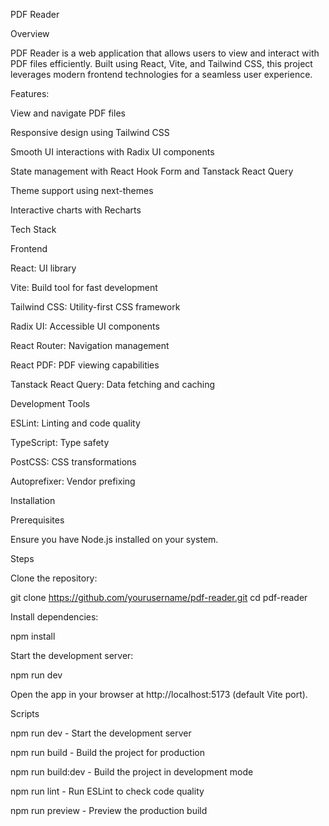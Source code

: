 PDF Reader

Overview

PDF Reader is a web application that allows users to view and interact with PDF files efficiently. Built using React, Vite, and Tailwind CSS, this project leverages modern frontend technologies for a seamless user experience.

Features:

View and navigate PDF files

Responsive design using Tailwind CSS

Smooth UI interactions with Radix UI components

State management with React Hook Form and Tanstack React Query

Theme support using next-themes

Interactive charts with Recharts

Tech Stack

Frontend

React: UI library

Vite: Build tool for fast development

Tailwind CSS: Utility-first CSS framework

Radix UI: Accessible UI components

React Router: Navigation management

React PDF: PDF viewing capabilities

Tanstack React Query: Data fetching and caching

Development Tools

ESLint: Linting and code quality

TypeScript: Type safety

PostCSS: CSS transformations

Autoprefixer: Vendor prefixing

Installation

Prerequisites

Ensure you have Node.js installed on your system.

Steps

Clone the repository:

git clone https://github.com/yourusername/pdf-reader.git
cd pdf-reader

Install dependencies:

npm install

Start the development server:

npm run dev

Open the app in your browser at http://localhost:5173 (default Vite port).

Scripts

npm run dev - Start the development server

npm run build - Build the project for production

npm run build:dev - Build the project in development mode

npm run lint - Run ESLint to check code quality

npm run preview - Preview the production build